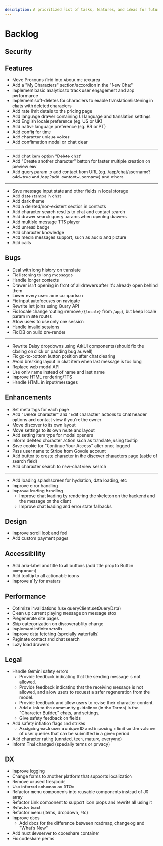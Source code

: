 ```yaml
---
description: A prioritized list of tasks, features, and ideas for future development.
---
```


# Backlog

## Security

## Features

- Move Pronouns field into About me textarea
- Add a "My Characters" section/accordion in the "New Chat"
- Implement basic analytics to track user engagement and app performance
- Implement soft-deletes for characters to enable translation/listening in chats with deleted characters
- Add rate limit details to the pricing page
- Add language drawer containing UI language and translation settings
- Add English locale preference (eg. US or UK)
- Add native language preference (eg. BR or PT)
- Add config for time
- Add character unique voices
- Add confirmation modal on chat clear
- ---
- Add chat item option "Delete chat"
- Add "Create another character" button for faster multiple creation on preview env
- Add query param to add contact from URL (eg. /app/chat/username?add=true and /app?add-contact=username) and others
- ---
- Save message input state and other fields in local storage
- Add date stamps in chat
- Add dark theme
- Add a deleted/non-existent section in contacts
- Add character search results to chat and contact search
- Add drawer search query params when opening drawers
- Add multiple message TTS player
- Add unread badge
- Add character knowledge
- Add media messages support, such as audio and picture
- Add calls

## Bugs

- Deal with long history on translate
- Fix listening to long messages
- Handle longer contexts
- Drawer isn't opening in front of all drawers after it's already open behind them
- Lower every username comparison
- Fix input autofocuses on navigate
- Rewrite left joins using Query API
- Fix locale change routing (remove `/{locale}` from `/app`), but keep locale param in site routes
- Allow users to use only one session
- Handle invalid sessions
- Fix DB on build pre-render
- ---
- Rewrite Daisy dropdowns using ArkUI components (should fix the closing on click on padding bug as well)
- Fix go-to-bottom button position after chat clearing
- Avoid breaking layout in chat item when last message is too long
- Replace web modal API
- Use only name instead of name and last name
- Improve HTML rendering/TTS
- Handle HTML in input/messages

## Enhancements

- Set meta tags for each page
- Add "Delete character" and "Edit character" actions to chat header options and contact view if you're the owner
- Move discover to its own layout
- Move settings to its own route and layout
- Add setting item type for modal openers
- Inform deleted character action such as translate, using tooltip
- Save cookie for "Continue Your Access" after once logged
- Pass user name to Stripe from Google account
- Add button to create character in the discover characters page (aside of search field)
- Add character search to new-chat view search
- ---
- Add loading splashscreen for hydration, data loading, etc
- Improve error handling
- Improve loading handling
  - Improve chat loading by rendering the skeleton on the backend and the message on the client
  - Improve chat loading and error state fallbacks

## Design

- Improve scroll look and feel
- Add custom payment pages

## Accessibility

- Add aria-label and title to all buttons (add title prop to Button component)
- Add tooltip to all actionable icons
- Improve a11y for avatars

## Performance

- Optimize invalidations (use queryClient.setQueryData)
- Clean up current playing message on message stop
- Pregenerate site pages
- Skip categorization on discoverability change
- Implement infinite scrolls
- Improve data fetching (specially waterfalls)
- Paginate contact and chat search
- Lazy load drawers

## Legal

- Handle Gemini safety errors
  - Provide feedback indicating that the sending message is not allowed.
  - Provide feedback indicating that the receiving message is not allowed, and allow users to request a safer regeneration from the model.
  - Provide feedback and allow users to revise their character content.
  - Add a link to the community guidelines (in the Terms) in the "Character Builder," chats, and settings.
  - Give safety feedback on fields
- Add safety inflation flags and strikes
  - Assigning each user a unique ID and imposing a limit on the volume of user queries that can be submitted in a given period
- Add character rating (unrated, teen, mature, everyone)
- Inform Thal changed (specially terms or privacy)

## DX

- Improve logging
- Change forms to another platform that supports localization
- Remove unused files/code
- Use inferred schemas as DTOs
- Refactor menu components into reusable components instead of JS array
- Refactor Link component to support icon props and rewrite all <A> using it
- Refactor toast
- Refactor menu (items, dropdown, etc)
- Improve docs
  - Add docs for the difference between roadmap, changelog and "What's New"
- Add nuxt devserver to codeshare container
- Fix codeshare perms

